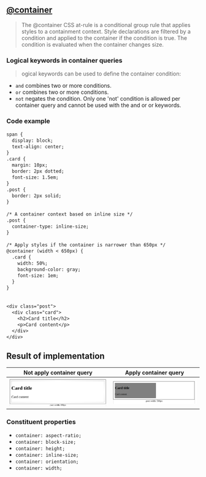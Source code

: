 ## [@container](https://developer.mozilla.org/en-US/docs/Web/CSS/@container)

> The @container CSS at-rule is a conditional group rule that applies styles to a containment context. Style declarations are filtered by a condition and applied to the container if the condition is true. The condition is evaluated when the container changes size.


### Logical keywords in container queries
> ogical keywords can be used to define the container condition:

* `and` combines two or more conditions.
* `or` combines two or more conditions.
* `not` negates the condition. Only one 'not' condition is allowed per container query and cannot be used with the and or or keywords.


### Code example

```
span {
  display: block;
  text-align: center;
}
.card {
  margin: 10px;
  border: 2px dotted;
  font-size: 1.5em;
}
.post {
  border: 2px solid;
}

/* A container context based on inline size */
.post {
  container-type: inline-size;
}

/* Apply styles if the container is narrower than 650px */
@container (width < 650px) {
  .card {
    width: 50%;
    background-color: gray;
    font-size: 1em;
  }
}


<div class="post">
  <div class="card">
    <h2>Card title</h2>
    <p>Card content</p>
  </div>
</div>

```
## Result of implementation 

| Not apply container query         | Apply container query     |
|--------------|-----------|
| ![Not apply container query](../img/container-notapply.png) | ![Apply container query](../img/container-apply.png)      |



### Constituent properties

* `container: aspect-ratio;`
* `container: block-size;`
* `container: height;`
* `container: inline-size;`
* `container: orientation;`
* `container: width;`